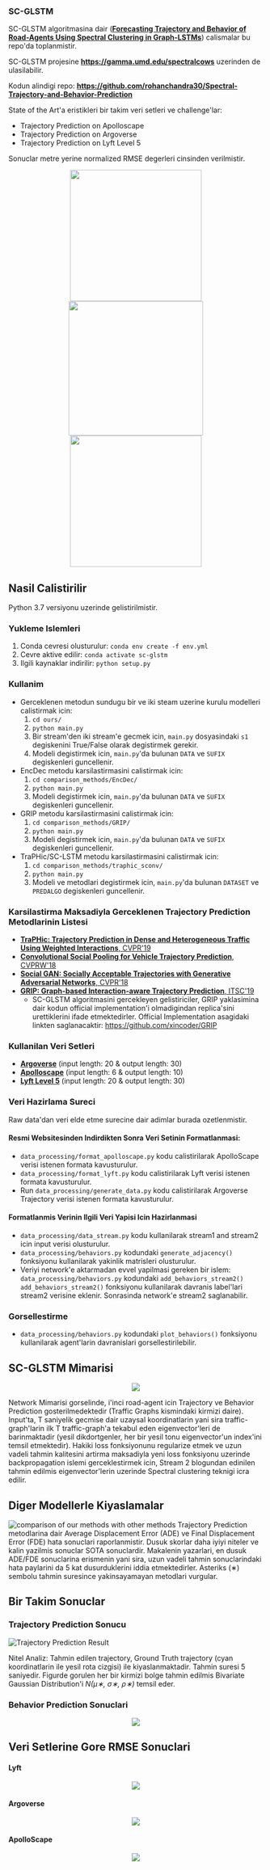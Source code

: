 ### SC-GLSTM 
SC-GLSTM algoritmasina dair ([**Forecasting Trajectory and Behavior of Road-Agents Using Spectral Clustering in Graph-LSTMs**](https://obj.umiacs.umd.edu/gamma-umd-website-imgs/pdfs/autonomousdriving/spectralcows_full.pdf)) calismalar bu repo'da toplanmistir.

SC-GLSTM projesine **https://gamma.umd.edu/spectralcows** uzerinden de ulasilabilir. 

Kodun alindigi repo: **https://github.com/rohanchandra30/Spectral-Trajectory-and-Behavior-Prediction**

State of the Art'a eristikleri bir takim veri setleri ve challenge'lar:
- Trajectory Prediction on Apolloscape 
- Trajectory Prediction on Argoverse
- Trajectory Prediction on Lyft Level 5

Sonuclar metre yerine normalized RMSE degerleri cinsinden verilmistir.



<p align="center">
<img src="figures/predict.png" width="260">
<img src="figures/results.gif" width="266">
<img src="figures/behavior.gif" width="260">
</p>

## Nasil Calistirilir  
Python 3.7 versiyonu uzerinde gelistirilmistir.
### Yukleme Islemleri
1. Conda cevresi olusturulur:
  `conda env create -f env.yml`
2. Cevre aktive edilir:
  `conda activate sc-glstm`
3. Ilgili kaynaklar indirilir:
  `python setup.py`

### Kullanim

* Gerceklenen metodun sundugu bir ve iki steam uzerine kurulu modelleri calistirmak icin:
  1. `cd ours/`
  2. `python main.py`
  3. Bir stream'den iki stream'e gecmek icin, `main.py` dosyasindaki `s1` degiskenini True/False olarak degistirmek gerekir.
  4. Modeli degistirmek icin, `main.py`'da bulunan  `DATA` ve `SUFIX` degiskenleri guncellenir.
* EncDec metodu karsilastirmasini calistirmak icin:  
  1. `cd comparison_methods/EncDec/`
  2. `python main.py`
  3. Modeli degistirmek icin, `main.py`'da bulunan  `DATA` ve `SUFIX` degiskenleri guncellenir.
* GRIP metodu karsilastirmasini calistirmak icin: 
  1. `cd comparison_methods/GRIP/`
  2. `python main.py`
  3. Modeli degistirmek icin, `main.py`'da bulunan  `DATA` ve `SUFIX` degiskenleri guncellenir.
* TraPHic/SC-LSTM metodu karsilastirmasini calistirmak icin: 
  1. `cd comparison_methods/traphic_sconv/`
  2. `python main.py`
  3. Modeli ve metodlari degistirmek icin, `main.py`'da bulunan `DATASET` ve `PREDALGO` degiskenleri guncellenir. 

### Karsilastirma Maksadiyla Gerceklenen Trajectory Prediction Metodlarinin Listesi

* [**TraPHic: Trajectory Prediction in Dense and Heterogeneous Traffic Using Weighted Interactions**, CVPR'19](https://gamma.umd.edu/researchdirections/autonomousdriving/traphic/)
* [**Convolutional Social Pooling for Vehicle Trajectory Prediction**, CVPRW'18](https://arxiv.org/pdf/1805.06771.pdf)
* [**Social GAN: Socially Acceptable Trajectories with Generative Adversarial Networks**, CVPR'18](https://arxiv.org/pdf/1803.10892.pdf)
* [**GRIP: Graph-based Interaction-aware Trajectory Prediction**, ITSC'19](https://arxiv.org/pdf/1907.07792.pdf)
    * SC-GLSTM algoritmasini gercekleyen gelistiriciler, GRIP yaklasimina dair kodun official implementation'i olmadigindan replica'sini urettiklerini ifade etmektedirler. Official Implementation asagidaki linkten saglanacaktir: https://github.com/xincoder/GRIP

### Kullanilan Veri Setleri 
* [**Argoverse**](https://www.argoverse.org/data.html) (input length: 20 & output length: 30)
* [**Apolloscape**](http://apolloscape.auto/trajectory.html) (input length: 6 & output length: 10)
* [**Lyft Level 5**](https://level5.lyft.com/dataset/)  (input length: 20 & output length: 30)

### Veri Hazirlama Sureci
Raw data'dan veri elde etme surecine dair adimlar burada ozetlenmistir.

#### Resmi Websitesinden Indirdikten Sonra Veri Setinin Formatlanmasi:
* `data_processing/format_apolloscape.py` kodu calistirilarak ApolloScape verisi istenen formata kavusturulur. 
* `data_processing/format_lyft.py` kodu calistirilarak Lyft verisi istenen formata kavusturulur.
* Run `data_processing/generate_data.py` kodu calistirilarak Argoverse Trajectory verisi istenen formata kavusturulur.

#### Formatlanmis Verinin Ilgili Veri Yapisi Icin Hazirlanmasi
* `data_processing/data_stream.py` kodu kullanilarak stream1 and stream2 icin input verisi olusturulur. 
* `data_processing/behaviors.py` kodundaki `generate_adjacency()` fonksiyonu kullanilarak yakinlik matrisleri olusturulur.
* Veriyi network'e aktarmadan evvel yapilmasi gereken bir islem: `data_processing/behaviors.py` kodundaki `add_behaviors_stream2()`  `add_behaviors_stream2()` fonksiyonu kullanilarak davranis label'lari stream2 verisine eklenir. Sonrasinda network'e stream2 saglanabilir.

### Gorsellestirme

* `data_processing/behaviors.py` kodundaki `plot_behaviors()` fonksiyonu kullanilarak agent'larin davranislari gorsellestirilebilir.

## SC-GLSTM Mimarisi

<p align="center">
<img src="figures/network.png">
</p>
Network Mimarisi gorselinde, i'inci road-agent icin Trajectory ve Behavior Prediction gosterilmedektedir (Traffic Graphs kismindaki kirmizi daire). Input'ta, T saniyelik gecmise dair uzaysal koordinatlarin yani sira traffic-graph'larin  ilk T traffic-graph'a tekabul eden eigenvector'leri de barinmaktadir (yesil dikdortgenler, her bir yesil tonu eigenvector'un index'ini temsil etmektedir). Hakiki loss fonksiyonunu regularize etmek ve uzun vadeli tahmin kalitesini artirma maksadiyla yeni loss fonksiyonu uzerinde backpropagation islemi gerceklestirmek icin, Stream 2 blogundan edinilen tahmin edilmis eigenvector'lerin uzerinde Spectral clustering teknigi icra edilir.  

## Diger Modellerle Kiyaslamalar
![comparison of our methods with other methods](figures/compare.png)
Trajectory Prediction metodlarina dair Average Displacement Error (ADE) ve Final Displacement Error (FDE) hata sonuclari raporlanmistir. Dusuk skorlar daha iyiyi niteler ve kalin yazilmis sonuclar SOTA sonuclardir. Makalenin yazarlari, en dusuk ADE/FDE sonuclarina erismenin yani sira, uzun vadeli tahmin sonuclarindaki hata paylarini da 5 kat dusurduklerini iddia etmektedirler. Asteriks (∗) sembolu tahmin suresince yakinsayamayan metodlari vurgular.
## Bir Takim Sonuclar

### Trajectory Prediction Sonucu
![Trajectory Prediction Result](figures/spectral_cluster_regularization.png)

Nitel Analiz: Tahmin edilen trajectory, Ground Truth trajectory (cyan koordinatlarin ile yesil rota cizgisi) ile kiyaslanmaktadir. Tahmin suresi 5 saniyedir. Figurde gorulen her bir kirmizi bolge tahmin edilmis Bivariate Gaussian Distribution'i *N(µ∗, σ∗, ρ∗)* temsil eder. 
### Behavior Prediction Sonuclari

<p align="center">
  <img src="figures/behaviors.png">
</p>

## Veri Setlerine Gore RMSE Sonuclari 

#### Lyft 

<p align="center">
  <img src="figures/rmse_lyft.png">
</p>

#### Argoverse 

<p align="center">
  <img src="figures/rmse_argo.png">
</p>

#### ApolloScape 
<p align="center">
  <img src="figures/rmse_apol.png">
</p>

